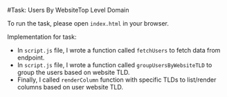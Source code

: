 #Task: Users By WebsiteTop Level Domain

To run the task, please open `index.html` in your browser.

Implementation for task:
* In `script.js` file, I wrote a function called `fetchUsers` to fetch data from endpoint.
* In `script.js` file, I wrote a function called `groupUsersByWebsiteTLD` to group the users based on website TLD.
* Finally, I called `renderColumn` function with specific TLDs to list/render columns based on user website TLD.
